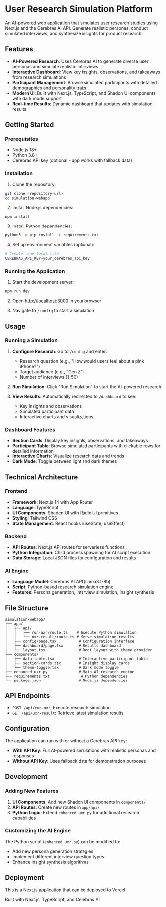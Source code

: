 # User Research Simulation Platform

An AI-powered web application that simulates user research studies using Next.js and the Cerebras AI API. Generate realistic personas, conduct simulated interviews, and synthesize insights for product research.

## Features

- **AI-Powered Research**: Uses Cerebras AI to generate diverse user personas and simulate realistic interviews
- **Interactive Dashboard**: View key insights, observations, and takeaways from research simulations
- **Participant Management**: Browse simulated participants with detailed demographics and personality traits
- **Modern UI**: Built with Next.js, TypeScript, and Shadcn UI components with dark mode support
- **Real-time Results**: Dynamic dashboard that updates with simulation results

## Getting Started

### Prerequisites

- Node.js 18+ 
- Python 3.8+
- Cerebras API key (optional - app works with fallback data)

### Installation

1. Clone the repository:
```bash
git clone <repository-url>
cd simulation-webapp
```

2. Install Node.js dependencies:
```bash
npm install
```

3. Install Python dependencies:
```bash
python3 -m pip install -r requirements.txt
```

4. Set up environment variables (optional):
```bash
# Create .env.local file
CEREBRAS_API_KEY=your_cerebras_api_key
```

### Running the Application

1. Start the development server:
```bash
npm run dev
```

2. Open [http://localhost:3000](http://localhost:3000) in your browser

3. Navigate to `/config` to start a simulation

## Usage

### Running a Simulation

1. **Configure Research**: Go to `/config` and enter:
   - Research question (e.g., "How would users feel about a pink iPhone?")
   - Target audience (e.g., "Gen Z")
   - Number of interviews (1-50)

2. **Run Simulation**: Click "Run Simulation" to start the AI-powered research

3. **View Results**: Automatically redirected to `/dashboard` to see:
   - Key insights and observations
   - Simulated participant data
   - Interactive charts and visualizations

### Dashboard Features

- **Section Cards**: Display key insights, observations, and takeaways
- **Participant Table**: Browse simulated participants with clickable rows for detailed information
- **Interactive Charts**: Visualize research data and trends
- **Dark Mode**: Toggle between light and dark themes

## Technical Architecture

### Frontend
- **Framework**: Next.js 14 with App Router
- **Language**: TypeScript
- **UI Components**: Shadcn UI with Radix UI primitives
- **Styling**: Tailwind CSS
- **State Management**: React hooks (useState, useEffect)

### Backend
- **API Routes**: Next.js API routes for serverless functions
- **Python Integration**: Child process spawning for AI script execution
- **Data Storage**: Local JSON files for configuration and results

### AI Engine
- **Language Model**: Cerebras AI API (llama3.1-8b)
- **Script**: Python-based research simulation engine
- **Features**: Persona generation, interview simulation, insight synthesis

## File Structure

```
simulation-webapp/
├── app/
│   ├── api/
│   │   ├── run-uxr/route.ts    # Execute Python simulation
│   │   └── uxr-result/route.ts # Serve simulation results
│   ├── config/page.tsx          # Configuration interface
│   ├── dashboard/page.tsx       # Results dashboard
│   └── layout.tsx               # Root layout with theme provider
├── components/
│   ├── data-table.tsx           # Interactive participant table
│   ├── section-cards.tsx        # Insight display cards
│   └── theme-toggle.tsx         # Dark mode toggle
├── enhanced_uxr.py              # Main AI research engine
├── requirements.txt              # Python dependencies
└── package.json                 # Node.js dependencies
```

## API Endpoints

- `POST /api/run-uxr`: Execute research simulation
- `GET /api/uxr-result`: Retrieve latest simulation results

## Configuration

The application can run with or without a Cerebras API key:

- **With API Key**: Full AI-powered simulations with realistic personas and responses
- **Without API Key**: Uses fallback data for demonstration purposes

## Development

### Adding New Features

1. **UI Components**: Add new Shadcn UI components in `components/`
2. **API Routes**: Create new routes in `app/api/`
3. **Python Logic**: Extend `enhanced_uxr.py` for additional research capabilities

### Customizing the AI Engine

The Python script (`enhanced_uxr.py`) can be modified to:
- Add new persona generation strategies
- Implement different interview question types
- Enhance insight synthesis algorithms

## Deployment

This is a Next.js application that can be deployed to Vercel


Built with Next.js, TypeScript, and Cerebras AI
